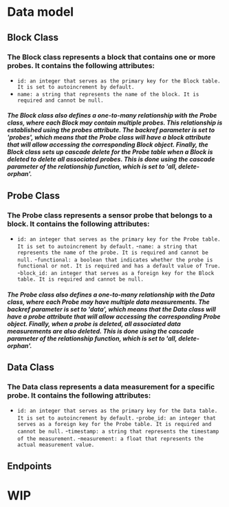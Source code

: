 # Data model
## Block Class
### The Block class represents a block that contains one or more probes. It contains the following attributes:

- ```id: an integer that serves as the primary key for the Block table. It is set to autoincrement by default.```
- ```name: a string that represents the name of the block. It is required and cannot be null.```

##### The Block class also defines a one-to-many relationship with the Probe class, where each Block may contain multiple probes. This relationship is established using the probes attribute. The backref parameter is set to 'probes', which means that the Probe class will have a block attribute that will allow accessing the corresponding Block object. Finally, the Block class sets up cascade delete for the Probe table when a Block is deleted to delete all associated probes. This is done using the cascade parameter of the relationship function, which is set to 'all, delete-orphan'.

## Probe Class
### The Probe class represents a sensor probe that belongs to a block. It contains the following attributes:

- ```id: an integer that serves as the primary key for the Probe table. It is set to autoincrement by default.```
-```name: a string that represents the name of the probe. It is required and cannot be null.```
-```functional: a boolean that indicates whether the probe is functional or not. It is required and has a default value of True.```
-```block_id: an integer that serves as a foreign key for the Block table. It is required and cannot be null.```

##### The Probe class also defines a one-to-many relationship with the Data class, where each Probe may have multiple data measurements. The backref parameter is set to 'data', which means that the Data class will have a probe attribute that will allow accessing the corresponding Probe object. Finally, when a probe is deleted, all associated data measurements are also deleted. This is done using the cascade parameter of the relationship function, which is set to 'all, delete-orphan'.

## Data Class
### The Data class represents a data measurement for a specific probe. It contains the following attributes:

- ```id: an integer that serves as the primary key for the Data table. It is set to autoincrement by default.```
-```probe_id: an integer that serves as a foreign key for the Probe table. It is required and cannot be null.```
-```timestamp: a string that represents the timestamp of the measurement.```
-```measurement: a float that represents the actual measurement value.```

## Endpoints

# WIP